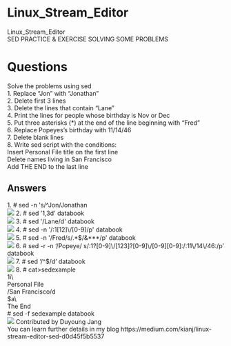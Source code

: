 # Linux_Stream_Editor
Linux_Stream_Editor</br>
SED PRACTICE & EXERCISE SOLVING SOME PROBLEMS
</hr>

<h1>Questions </h1>
Solve the problems using sed</br>
1. Replace “Jon” with “Jonathan”</br>
2. Delete first 3 lines</br>
3. Delete the lines that contain “Lane”</br>
4. Print the lines for people whose birthday is Nov or Dec</br>
5. Put three asterisks (*) at the end of the line beginning with “Fred”</br>
6. Replace Popeyes’s birthday with 11/14/46</br>
7. Delete blank lines</br>
8. Write sed script with the conditions:</br>
Insert Personal File title on the first line</br>
Delete names living in San Francisco</br>
Add THE END to the last line</br>
</hr>
<h2> Answers</h2>
1. # sed -n 's/^Jon/Jonathan</br>
<img src = "https://user-images.githubusercontent.com/54985943/113116230-389c4c80-9248-11eb-8f95-358cc5f6adac.png"/>
2. # sed '1,3d' databook</br>
<img src = "https://user-images.githubusercontent.com/54985943/113116241-39cd7980-9248-11eb-83e5-ba4544d99c83.png"/>
3. # sed '/Lane/d' databook</br>
<img src = "https://user-images.githubusercontent.com/54985943/113116268-3e922d80-9248-11eb-9da2-fb949a0a3776.png"/>
4. # sed -n '/:1[12]\/[0-9]/p' databook</br>
<img src = "https://user-images.githubusercontent.com/54985943/113116274-405bf100-9248-11eb-8d6b-a1d6809724c8.png"/>
5. # sed -n '/Fred/s/.*$/&***/p' databook</br>
<img src = "https://user-images.githubusercontent.com/54985943/113116279-418d1e00-9248-11eb-8e35-c496bb270ace.png"/>
6. # sed -r -n ‘/Popeye/ s/:1?[0-9]\/[123]?[0-9]\/[0-9][0-9]:/:11\/14\/46:/p’ databook</br>
<img src = "https://user-images.githubusercontent.com/54985943/113116286-4356e180-9248-11eb-884a-c67bbc2370cb.png"/>
7. # sed ‘/^$/d’ databook</br>
<img src = "https://user-images.githubusercontent.com/54985943/113116299-4520a500-9248-11eb-8235-8e84380a9e48.png"/>
8. # cat>sedexample</br>
1i\</br>
Personal File</br>
/San Francisco/d</br>
$a\</br>
The End</br>
# sed -f sedexample databook</br>
<img src = "https://user-images.githubusercontent.com/54985943/113116312-4782ff00-9248-11eb-8732-912775057b92.png"/>
</hr>
Contributed by Duyoung Jang </br>
You can learn further details in my blog https://medium.com/kianj/linux-stream-editor-sed-d0d45f5b5537

